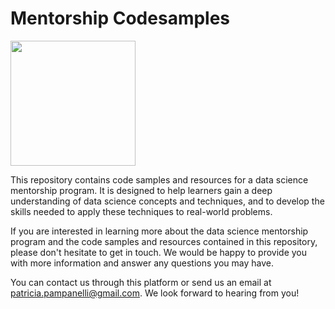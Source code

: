 # Mentorship Codesamples

<img src="[http://....jpg](https://user-images.githubusercontent.com/38949950/209966424-8df3d478-b2aa-4857-a460-43f3176f787e.png)" width="200"  height="200"/>

This repository contains code samples and resources for a data science mentorship program. It is designed to help learners gain a deep understanding of data science concepts and techniques, and to develop the skills needed to apply these techniques to real-world problems. 

If you are interested in learning more about the data science mentorship program and the code samples and resources contained in this repository, please don't hesitate to get in touch. We would be happy to provide you with more information and answer any questions you may have.

You can contact us through this platform or send us an email at patricia.pampanelli@gmail.com. We look forward to hearing from you!
